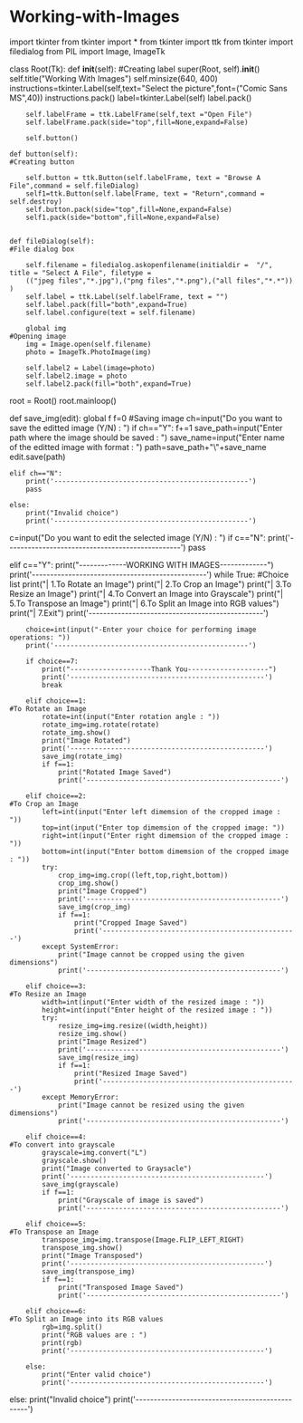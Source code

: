 # Working-with-Images
import tkinter
from tkinter import *
from tkinter import ttk
from tkinter import filedialog
from PIL import Image, ImageTk

class Root(Tk):
    def __init__(self):                                                    #Creating label
        super(Root, self).__init__()
        self.title("Working With Images")
        self.minsize(640, 400)
        instructions=tkinter.Label(self,text="Select the picture",font=("Comic Sans MS",40))
        instructions.pack()
        label=tkinter.Label(self)
        label.pack()

        self.labelFrame = ttk.LabelFrame(self,text ="Open File")
        self.labelFrame.pack(side="top",fill=None,expand=False)

        self.button()

    def button(self):                                                #Creating button

        self.button = ttk.Button(self.labelFrame, text = "Browse A File",command = self.fileDialog)
        self1=ttk.Button(self.labelFrame, text = "Return",command = self.destroy)
        self.button.pack(side="top",fill=None,expand=False)
        self1.pack(side="bottom",fill=None,expand=False)


    def fileDialog(self):                                               #File dialog box

        self.filename = filedialog.askopenfilename(initialdir =  "/", title = "Select A File", filetype =
        (("jpeg files","*.jpg"),("png files","*.png"),("all files","*.*")) )
        self.label = ttk.Label(self.labelFrame, text = "")
        self.label.pack(fill="both",expand=True)
        self.label.configure(text = self.filename)

        global img                                                       #Opening image
        img = Image.open(self.filename)
        photo = ImageTk.PhotoImage(img)

        self.label2 = Label(image=photo)
        self.label2.image = photo 
        self.label2.pack(fill="both",expand=True)

root = Root()
root.mainloop()

def save_img(edit):
    global f
    f=0                                                                                    #Saving image
    ch=input("Do you want to save the editted image (Y/N) : ")
    if ch=="Y":
        f+=1
        save_path=input("Enter path where the image should be saved : ")
        save_name=input("Enter name of the editted image with format : ")
        path=save_path+"\\"+save_name
        edit.save(path)

    elif ch=="N":
        print('------------------------------------------------')
        pass

    else:
        print("Invalid choice")
        print('------------------------------------------------')


c=input("Do you want to edit the selected image (Y/N) : ")
if c=="N":
    print('------------------------------------------------')
    pass


elif c=="Y":
    print("-------------WORKING WITH IMAGES-------------")
    print('------------------------------------------------')
    while True:                                                                 #Choice list
        print("| 1.To Rotate an Image")
        print("| 2.To Crop an Image")
        print("| 3.To Resize an Image")
        print("| 4.To Convert an Image into Grayscale")
        print("| 5.To Transpose an Image")
        print("| 6.To Split an Image into RGB values")
        print("| 7.Exit")
        print('------------------------------------------------')

        choice=int(input("-Enter your choice for performing image operations: "))
        print('------------------------------------------------')

        if choice==7:
            print("--------------------Thank You--------------------")
            print('------------------------------------------------')
            break

        elif choice==1:                                                           #To Rotate an Image 
            rotate=int(input("Enter rotation angle : "))
            rotate_img=img.rotate(rotate)
            rotate_img.show()
            print("Image Rotated")
            print('------------------------------------------------')
            save_img(rotate_img)
            if f==1:
                print("Rotated Image Saved")
                print('------------------------------------------------')

        elif choice==2:                                                           #To Crop an Image
            left=int(input("Enter left dimemsion of the cropped image : "))
            top=int(input("Enter top dimemsion of the cropped image: "))
            right=int(input("Enter right dimemsion of the cropped image : "))
            bottom=int(input("Enter bottom dimemsion of the cropped image : "))	
            try:
                crop_img=img.crop((left,top,right,bottom))
                crop_img.show()
                print("Image Cropped")
                print('------------------------------------------------')
                save_img(crop_img)
                if f==1:
                    print("Cropped Image Saved")
                    print('------------------------------------------------')
            except SystemError:
                print("Image cannot be cropped using the given dimensions")
                print('------------------------------------------------')

        elif choice==3:                                                           #To Resize an Image
            width=int(input("Enter width of the resized image : "))
            height=int(input("Enter height of the resized image : "))
            try:
                resize_img=img.resize((width,height))		
                resize_img.show()
                print("Image Resized")
                print('------------------------------------------------')
                save_img(resize_img)
                if f==1:
                    print("Resized Image Saved")
                    print('------------------------------------------------')
            except MemoryError: 
                print("Image cannot be resized using the given dimensions")
                print('------------------------------------------------')

        elif choice==4:                                                           #To convert into grayscale 
            grayscale=img.convert("L")
            grayscale.show()
            print("Image converted to Graysacle")
            print('------------------------------------------------')
            save_img(grayscale)
            if f==1:
                print("Grayscale of image is saved")
                print('------------------------------------------------')

        elif choice==5:                                                           #To Transpose an Image
            transpose_img=img.transpose(Image.FLIP_LEFT_RIGHT) 
            transpose_img.show()
            print("Image Transposed")
            print('------------------------------------------------')
            save_img(transpose_img)
            if f==1:
                print("Transposed Image Saved")
                print('------------------------------------------------')

        elif choice==6:                                                           #To Split an Image into its RGB values 		
            rgb=img.split()
            print("RGB values are : ")
            print(rgb)
            print('------------------------------------------------')

        else:
            print("Enter valid choice")
            print('------------------------------------------------')

else:
    print("Invalid choice")
    print('------------------------------------------------')


